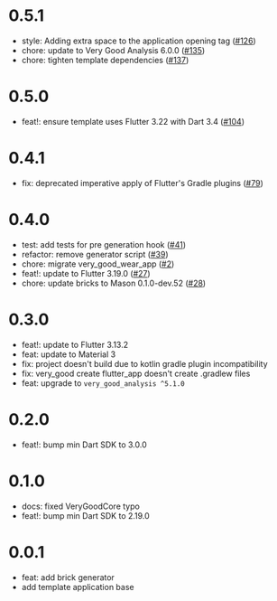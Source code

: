 # 0.5.1

- style: Adding extra space to the application opening tag ([#126](https://github.com/VeryGoodOpenSource/very_good_templates/pull/126))
- chore: update to Very Good Analysis 6.0.0 ([#135](https://github.com/VeryGoodOpenSource/very_good_templates/pull/135))
- chore: tighten template dependencies ([#137](https://github.com/VeryGoodOpenSource/very_good_templates/pull/137))

# 0.5.0

- feat!: ensure template uses Flutter 3.22 with Dart 3.4 ([#104](https://github.com/VeryGoodOpenSource/very_good_templates/pull/104))

# 0.4.1

- fix: deprecated imperative apply of Flutter's Gradle plugins ([#79](https://github.com/VeryGoodOpenSource/very_good_templates/pull/79))

# 0.4.0

- test: add tests for pre generation hook ([#41](https://github.com/VeryGoodOpenSource/very_good_wear_app/pull/41))
- refactor: remove generator script ([#39](https://github.com/VeryGoodOpenSource/very_good_wear_app/pull/39))
- chore: migrate very_good_wear_app ([#2](https://github.com/VeryGoodOpenSource/very_good_templates/pull/2))
- feat!: update to Flutter 3.19.0 ([#27](https://github.com/VeryGoodOpenSource/very_good_templates/pull/27))
- chore: update bricks to Mason 0.1.0-dev.52 ([#28](https://github.com/VeryGoodOpenSource/very_good_templates/pull/28))

# 0.3.0

- feat!: update to Flutter 3.13.2
- feat: update to Material 3
- fix: project doesn't build due to kotlin gradle plugin incompatibility
- fix: very_good create flutter_app doesn't create .gradlew files
- feat: upgrade to `very_good_analysis ^5.1.0`

# 0.2.0

- feat!: bump min Dart SDK to 3.0.0

# 0.1.0

- docs: fixed VeryGoodCore typo
- feat!: bump min Dart SDK to 2.19.0

# 0.0.1

- feat: add brick generator
- add template application base
